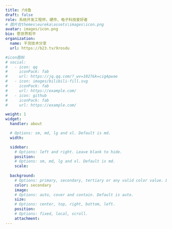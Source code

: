 ```yaml
---
title: 六6鱼
draft: false
role: 系统开发工程师，硬件、电子科技爱好者
# 图片在themes\eureka\assets\images\icon.png
avatar: images/icon.png
bio: 愿世界和平
organization:
  name: 干货技术分享
  url: https://b23.tv/9rosdu

#icon图标
# social:
#   - icon: qq
#     iconPack: fab
#     url: https://jq.qq.com/?_wv=1027&k=cigApwae
#   - icon: images/bilibili-fill.svg
#     iconPack: fab
#     url: https://example.com/
#   - icon: github
#     iconPack: fab
#     url: https://example.com/

weight: 1
widget:
  handler: about

  # Options: sm, md, lg and xl. Default is md.
  width:

  sidebar:
    # Options: left and right. Leave blank to hide.
    position:
    # Options: sm, md, lg and xl. Default is md.
    scale:
  
  background:
    # Options: primary, secondary, tertiary or any valid color value. Default is primary.
    color: secondary
    image:
    # Options: auto, cover and contain. Default is auto.
    size:
    # Options: center, top, right, bottom, left.
    position:
    # Options: fixed, local, scroll.
    attachment: 
---
```


